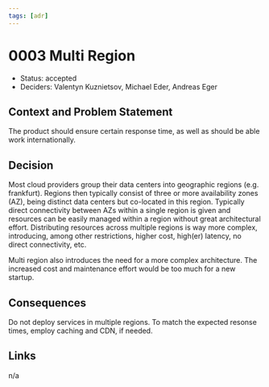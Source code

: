 ```yaml
---
tags: [adr]
---
```


# 0003 Multi Region

* Status: accepted
* Deciders: Valentyn Kuznietsov, Michael Eder, Andreas Eger

## Context and Problem Statement

The product should ensure certain response time, as well as should be able work internationally.

## Decision

Most cloud providers group their data centers into geographic regions (e.g. frankfurt). Regions then typically consist of three or more availability zones (AZ), being distinct data centers but co-located in this region. Typically direct connectivity between AZs within a single region is given and resources can be easily managed within a region without great architectural effort. Distributing resources across multiple regions is way more complex, introducing, among other restrictions, higher cost, high(er) latency, no direct connectivity, etc. 

Multi region also introduces the need for a more complex architecture. The increased cost and maintenance effort would be too much for a new startup. 

## Consequences

Do not deploy services in multiple regions. To match the expected resonse times, employ caching and CDN, if needed. 

## Links

n/a

